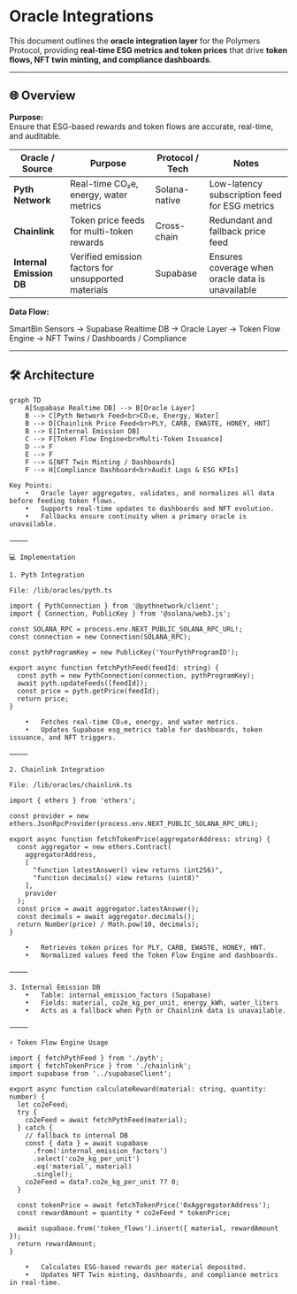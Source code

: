 # Oracle Integrations

This document outlines the **oracle integration layer** for the Polymers Protocol, providing **real-time ESG metrics and token prices** that drive **token flows, NFT twin minting, and compliance dashboards**.

---

## 🌐 Overview

**Purpose:**  
Ensure that ESG-based rewards and token flows are accurate, real-time, and auditable.

| Oracle / Source        | Purpose                                     | Protocol / Tech       | Notes                                           |
|------------------------|---------------------------------------------|---------------------|------------------------------------------------|
| **Pyth Network**       | Real-time CO₂e, energy, water metrics      | Solana-native       | Low-latency subscription feed for ESG metrics |
| **Chainlink**          | Token price feeds for multi-token rewards  | Cross-chain         | Redundant and fallback price feed             |
| **Internal Emission DB** | Verified emission factors for unsupported materials | Supabase            | Ensures coverage when oracle data is unavailable |

**Data Flow:**

SmartBin Sensors → Supabase Realtime DB → Oracle Layer → Token Flow Engine → NFT Twins / Dashboards / Compliance

---

## 🛠 Architecture

```mermaid
graph TD
    A[Supabase Realtime DB] --> B[Oracle Layer]
    B --> C[Pyth Network Feed<br>CO₂e, Energy, Water]
    B --> D[Chainlink Price Feed<br>PLY, CARB, EWASTE, HONEY, HNT]
    B --> E[Internal Emission DB]
    C --> F[Token Flow Engine<br>Multi-Token Issuance]
    D --> F
    E --> F
    F --> G[NFT Twin Minting / Dashboards]
    F --> H[Compliance Dashboard<br>Audit Logs & ESG KPIs]

Key Points:
	•	Oracle layer aggregates, validates, and normalizes all data before feeding token flows.
	•	Supports real-time updates to dashboards and NFT evolution.
	•	Fallbacks ensure continuity when a primary oracle is unavailable.

⸻

💻 Implementation

1. Pyth Integration

File: /lib/oracles/pyth.ts

import { PythConnection } from '@pythnetwork/client';
import { Connection, PublicKey } from '@solana/web3.js';

const SOLANA_RPC = process.env.NEXT_PUBLIC_SOLANA_RPC_URL!;
const connection = new Connection(SOLANA_RPC);

const pythProgramKey = new PublicKey('YourPythProgramID');

export async function fetchPythFeed(feedId: string) {
  const pyth = new PythConnection(connection, pythProgramKey);
  await pyth.updateFeeds([feedId]);
  const price = pyth.getPrice(feedId);
  return price;
}

	•	Fetches real-time CO₂e, energy, and water metrics.
	•	Updates Supabase esg_metrics table for dashboards, token issuance, and NFT triggers.

⸻

2. Chainlink Integration

File: /lib/oracles/chainlink.ts

import { ethers } from 'ethers';

const provider = new ethers.JsonRpcProvider(process.env.NEXT_PUBLIC_SOLANA_RPC_URL);

export async function fetchTokenPrice(aggregatorAddress: string) {
  const aggregator = new ethers.Contract(
    aggregatorAddress,
    [
      "function latestAnswer() view returns (int256)",
      "function decimals() view returns (uint8)"
    ],
    provider
  );
  const price = await aggregator.latestAnswer();
  const decimals = await aggregator.decimals();
  return Number(price) / Math.pow(10, decimals);
}

	•	Retrieves token prices for PLY, CARB, EWASTE, HONEY, HNT.
	•	Normalized values feed the Token Flow Engine and dashboards.

⸻

3. Internal Emission DB
	•	Table: internal_emission_factors (Supabase)
	•	Fields: material, co2e_kg_per_unit, energy_kWh, water_liters
	•	Acts as a fallback when Pyth or Chainlink data is unavailable.

⸻

⚡ Token Flow Engine Usage

import { fetchPythFeed } from './pyth';
import { fetchTokenPrice } from './chainlink';
import supabase from '../supabaseClient';

export async function calculateReward(material: string, quantity: number) {
  let co2eFeed;
  try {
    co2eFeed = await fetchPythFeed(material);
  } catch {
    // fallback to internal DB
    const { data } = await supabase
      .from('internal_emission_factors')
      .select('co2e_kg_per_unit')
      .eq('material', material)
      .single();
    co2eFeed = data?.co2e_kg_per_unit ?? 0;
  }

  const tokenPrice = await fetchTokenPrice('0xAggregatorAddress');
  const rewardAmount = quantity * co2eFeed * tokenPrice;

  await supabase.from('token_flows').insert({ material, rewardAmount });
  return rewardAmount;
}

	•	Calculates ESG-based rewards per material deposited.
	•	Updates NFT Twin minting, dashboards, and compliance metrics in real-time.
